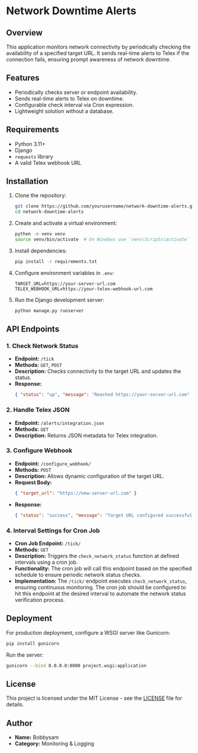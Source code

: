 # Network Downtime Alerts

## Overview
This application monitors network connectivity by periodically checking the availability of a specified target URL. It sends real-time alerts to Telex if the connection fails, ensuring prompt awareness of network downtime.

## Features
- Periodically checks server or endpoint availability.
- Sends real-time alerts to Telex on downtime.
- Configurable check interval via Cron expression.
- Lightweight solution without a database.

## Requirements
- Python 3.11+
- Django
- `requests` library
- A valid Telex webhook URL

## Installation
1. Clone the repository:
   ```sh
   git clone https://github.com/yourusername/network-downtime-alerts.git
   cd network-downtime-alerts
   ```
2. Create and activate a virtual environment:
   ```sh
   python -m venv venv
   source venv/bin/activate  # On Windows use `venv\Scripts\activate`
   ```
3. Install dependencies:
   ```sh
   pip install -r requirements.txt
   ```
4. Configure environment variables in `.env`:
   ```env
   TARGET_URL=https://your-server-url.com
   TELEX_WEBHOOK_URL=https://your-telex-webhook-url.com
   ```
5. Run the Django development server:
   ```sh
   python manage.py runserver
   ```

## API Endpoints
### 1. Check Network Status
- **Endpoint:** `/tick`
- **Methods:** `GET`, `POST`
- **Description:** Checks connectivity to the target URL and updates the status.
- **Response:**
  ```json
  { "status": "up", "message": "Reached https://your-server-url.com" }
  ```

### 2. Handle Telex JSON
- **Endpoint:** `/alerts/integration.json`
- **Methods:** `GET`
- **Description:** Returns JSON metadata for Telex integration.

### 3. Configure Webhook
- **Endpoint:** `/configure_webhook/`
- **Methods:** `POST`
- **Description:** Allows dynamic configuration of the target URL.
- **Request Body:**
  ```json
  { "target_url": "https://new-server-url.com" }
  ```
- **Response:**
  ```json
  { "status": "success", "message": "Target URL configured successfully" }
  ```

### 4. Interval Settings for Cron Job
- **Cron Job Endpoint:** `/tick/`
- **Methods:** `GET`
- **Description:** Triggers the `check_network_status` function at defined intervals using a cron job.
- **Functionality:** The cron job will call this endpoint based on the specified schedule to ensure periodic network status checks.
- **Implementation:** The `/tick/` endpoint executes `check_network_status`, ensuring continuous monitoring. The cron job should be configured to hit this endpoint at the desired interval to automate the network status verification process.

## Deployment
For production deployment, configure a WSGI server like Gunicorn:
```sh
pip install gunicorn
```
Run the server:
```sh
gunicorn --bind 0.0.0.0:8000 project.wsgi:application
```

## License
This project is licensed under the MIT License - see the [LICENSE](LICENSE) file for details.

## Author
- **Name:** Bobbysam
- **Category:** Monitoring & Logging

